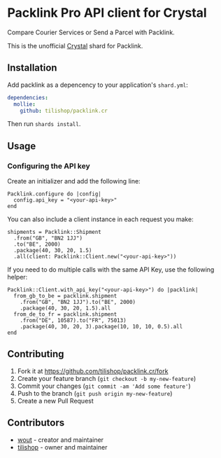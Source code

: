 # Packlink Pro API client for Crystal

Compare Courier Services or Send a Parcel with Packlink.

This is the unofficial [Crystal](https://crystal-lang.org/) shard for Packlink.

## Installation

Add packlink as a depencency to your application's `shard.yml`:

```yaml
dependencies:
  mollie:
    github: tilishop/packlink.cr
```

Then run `shards install`.

## Usage

### Configuring the API key

Create an initializer and add the following line:

```crystal
Packlink.configure do |config|
  config.api_key = "<your-api-key>"
end
```

You can also include a client instance in each request you make:

```crystal
shipments = Packlink::Shipment
  .from("GB", "BN2 1JJ")
  .to("BE", 2000)
  .package(40, 30, 20, 1.5)
  .all(client: Packlink::Client.new("<your-api-key>"))
```

If you need to do multiple calls with the same API Key, use the following helper:

```crystal
Packlink::Client.with_api_key("<your-api-key>") do |packlink|
  from_gb_to_be = packlink.shipment
    .from("GB", "BN2 1JJ").to("BE", 2000)
    .package(40, 30, 20, 1.5).all
  from_de_to_fr = packlink.shipment
    .from("DE", 10587).to("FR", 75013)
    .package(40, 30, 20, 3).package(10, 10, 10, 0.5).all
end
```

## Contributing

1. Fork it at https://github.com/tilishop/packlink.cr/fork
2. Create your feature branch (`git checkout -b my-new-feature`)
3. Commit your changes (`git commit -am 'Add some feature'`)
4. Push to the branch (`git push origin my-new-feature`)
5. Create a new Pull Request

## Contributors

- [wout](https://github.com/wout) - creator and maintainer
- [tilishop](https://github.com/tilishop) - owner and maintainer